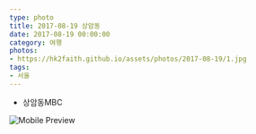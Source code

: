 ```yaml
---
type: photo
title: 2017-08-19 상암동
date: 2017-08-19 00:00:00
category: 여행
photos:
- https://hk2faith.github.io/assets/photos/2017-08-19/1.jpg
tags:
- 서울
---
```


<!-- more -->

* 상암동MBC

![Mobile Preview](https://hk2faith.github.io/assets/photos/2017-08-19/2.jpg)